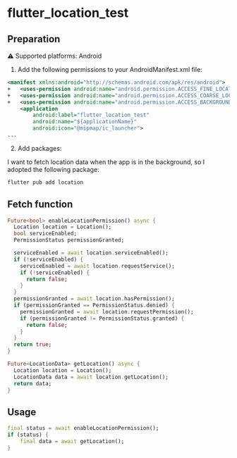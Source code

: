 # flutter_location_test

## Preparation

⚠️ Supported platforms: Android

1. Add the following permissions to your AndroidManifest.xml file:

```xml
<manifest xmlns:android="http://schemas.android.com/apk/res/android">
+   <uses-permission android:name="android.permission.ACCESS_FINE_LOCATION" />
+   <uses-permission android:name="android.permission.ACCESS_COARSE_LOCATION" />
+   <uses-permission android:name="android.permission.ACCESS_BACKGROUND_LOCATION" />
    <application
        android:label="flutter_location_test"
        android:name="${applicationName}"
        android:icon="@mipmap/ic_launcher">
...
```

2. Add packages:

I want to fetch location data when the app is in the background, so I adopted the following package:

```bash
flutter pub add location
```

## Fetch function

```dart
Future<bool> enableLocationPermission() async {
  Location location = Location();
  bool serviceEnabled;
  PermissionStatus permissionGranted;

  serviceEnabled = await location.serviceEnabled();
  if (!serviceEnabled) {
    serviceEnabled = await location.requestService();
    if (!serviceEnabled) {
      return false;
    }
  }
  permissionGranted = await location.hasPermission();
  if (permissionGranted == PermissionStatus.denied) {
    permissionGranted = await location.requestPermission();
    if (permissionGranted != PermissionStatus.granted) {
      return false;
    }
  }
  return true;
}

Future<LocationData> getLocation() async {
  Location location = Location();
  LocationData data = await location.getLocation();
  return data;
}
```

## Usage

```dart
final status = await enableLocationPermission();
if (status) {
    final data = await getLocation();
}
```
